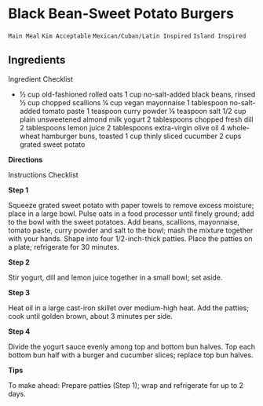 # Black Bean-Sweet Potato Burgers

`Main Meal` `Kim Acceptable` `Mexican/Cuban/Latin Inspired` `Island Inspired`

## **Ingredients**

Ingredient Checklist

- ½ cup old-fashioned rolled oats
    1 cup no-salt-added black beans, rinsed
    ½ cup chopped scallions
    ¼ cup vegan mayonnaise
    1 tablespoon no-salt-added tomato paste
    1 teaspoon curry powder
    ⅛ teaspoon salt
    1/2 cup plain unsweetened almond milk yogurt
    2 tablespoons chopped fresh dill
    2 tablespoons lemon juice
    2 tablespoons extra-virgin olive oil
    4 whole-wheat hamburger buns, toasted
    1 cup thinly sliced cucumber
    2 cups grated sweet potato

**Directions**

Instructions Checklist

**Step 1**

Squeeze grated sweet potato with paper towels to remove excess moisture; place in a large bowl. Pulse oats in a food processor until finely ground; add to the bowl with the sweet potatoes. Add beans, scallions, mayonnaise, tomato paste, curry powder and salt to the bowl; mash the mixture together with your hands. Shape into four 1/2-inch-thick patties. Place the patties on a plate; refrigerate for 30 minutes.

**Step 2**

Stir yogurt, dill and lemon juice together in a small bowl; set aside.

**Step 3**

Heat oil in a large cast-iron skillet over medium-high heat. Add the patties; cook until golden brown, about 3 minutes per side.

**Step 4**

Divide the yogurt sauce evenly among top and bottom bun halves. Top each bottom bun half with a burger and cucumber slices; replace top bun halves.

**Tips**

To make ahead: Prepare patties (Step 1); wrap and refrigerate for up to 2 days.
